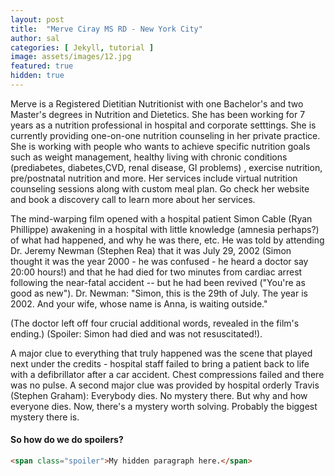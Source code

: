 ```yaml
---
layout: post
title:  "Merve Ciray MS RD - New York City"
author: sal
categories: [ Jekyll, tutorial ]
image: assets/images/12.jpg
featured: true
hidden: true
---
```


 <span class="spoiler">Merve is a Registered Dietitian Nutritionist with one Bachelor's and two Master's degrees in Nutrition and Dietetics.</span>  She has been working for 7 years as a nutrition professional in hospital and corporate setttings. She is currently providing one-on-one nutrition counseling in her private practice. She is working with people who wants to achieve specific nutrition goals such as weight management, healthy living with chronic conditions (prediabetes, diabetes,CVD, renal disease, GI problems) , exercise nutrition, pre/postnatal nutrition and more. Her services include virtual nutrition counseling sessions along with custom meal plan. Go check her website and book a discovery call to learn more about her services. 

The mind-warping film opened with a hospital patient Simon Cable (Ryan Phillippe) awakening in a <span class="spoiler"> hospital with little knowledge (amnesia perhaps?) of what had happened, and why he was there, etc. He was told by attending Dr. Jeremy Newman (Stephen Rea) that it was July 29, 2002 (Simon thought it was the year 2000 - he was confused - he heard a doctor say 20:00 hours!) and that he had died for two minutes from cardiac arrest following the near-fatal accident -- but he had been revived ("You're as good as new").</span> Dr. Newman: "Simon, this is the 29th of July. The year is 2002. And your wife, whose name is Anna, is waiting outside." 

(The doctor left off four crucial additional words, revealed in the film's ending.) (Spoiler: Simon had died and was not resuscitated!).

A major clue to everything that truly happened was the scene that played next under the credits - hospital staff failed to bring a patient back to life with a defibrillator after a car accident. Chest compressions failed and there was no pulse. A second major clue was provided by hospital orderly Travis (Stephen Graham): <span class="spoiler">Everybody dies. No mystery there. But why and how everyone dies. Now, there's a mystery worth solving. Probably the biggest mystery there is.</span>

#### So how do we do spoilers?

```html
<span class="spoiler">My hidden paragraph here.</span>
```
